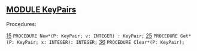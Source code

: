 
## [MODULE KeyPairs](https://github.com/io-core/Attest/blob/main/KeyPairs.Mod)

Procedures:

[15](https://github.com/io-core/Attest/blob/main/KeyPairs.Mod#15) `PROCEDURE New*(P: KeyPair; v: INTEGER) : KeyPair;`
[25](https://github.com/io-core/Attest/blob/main/KeyPairs.Mod#25) `PROCEDURE Get*(P: KeyPair; x: INTEGER): INTEGER;`
[36](https://github.com/io-core/Attest/blob/main/KeyPairs.Mod#36) `PROCEDURE Clear*(P: KeyPair);`
